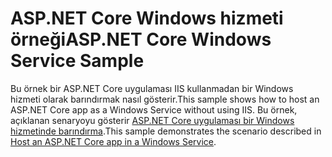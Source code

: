 # <a name="aspnet-core-windows-service-sample"></a><span data-ttu-id="df9fe-101">ASP.NET Core Windows hizmeti örneği</span><span class="sxs-lookup"><span data-stu-id="df9fe-101">ASP.NET Core Windows Service Sample</span></span>

<span data-ttu-id="df9fe-102">Bu örnek bir ASP.NET Core uygulaması IIS kullanmadan bir Windows hizmeti olarak barındırmak nasıl gösterir.</span><span class="sxs-lookup"><span data-stu-id="df9fe-102">This sample shows how to host an ASP.NET Core app as a Windows Service without using IIS.</span></span> <span data-ttu-id="df9fe-103">Bu örnek, açıklanan senaryoyu gösterir [ASP.NET Core uygulaması bir Windows hizmetinde barındırma](https://docs.microsoft.com/aspnet/core/host-and-deploy/windows-service).</span><span class="sxs-lookup"><span data-stu-id="df9fe-103">This sample demonstrates the scenario described in [Host an ASP.NET Core app in a Windows Service](https://docs.microsoft.com/aspnet/core/host-and-deploy/windows-service).</span></span>

